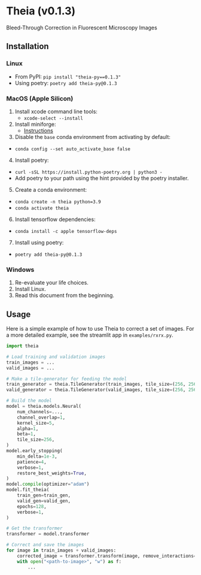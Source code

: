 # Theia (v0.1.3)

Bleed-Through Correction in Fluorescent Microscopy Images

## Installation

### Linux

- From PyPI: `pip install "theia-py==0.1.3"`
- Using poetry: `poetry add theia-py@0.1.3`

### MacOS (Apple Silicon)

1. Install xcode command line tools:
   - `xcode-select --install`
2. Install miniforge:
   - [Instructions](https://github.com/conda-forge/miniforge)
3. Disable the `base` conda environment from activating by default:
  - `conda config --set auto_activate_base false`
4. Install poetry:
  - `curl -sSL https://install.python-poetry.org | python3 -`
  - Add poetry to your path using the hint provided by the poetry installer.
5. Create a conda environment:
  - `conda create -n theia python=3.9`
  - `conda activate theia`
6. Install tensorflow dependencies:
  - `conda install -c apple tensorflow-deps`
7. Install using poetry:
  - `poetry add theia-py@0.1.3`

### Windows

1. Re-evaluate your life choices.
2. Install Linux.
3. Read this document from the beginning.

## Usage

Here is a simple example of how to use Theia to correct a set of images.
For a more detailed example, see the streamlit app in `examples/rxrx.py`.

```python
import theia

# Load training and validation images
train_images = ...
valid_images = ...

# Make a tile-generator for feeding the model
train_generator = theia.TileGenerator(train_images, tile_size=(256, 256), normalize=False)
valid_generator = theia.TileGenerator(valid_images, tile_size=(256, 256), normalize=False)

# Build the model
model = theia.models.Neural(
    num_channels=...,
    channel_overlap=1,
    kernel_size=5,
    alpha=1,
    beta=1,
    tile_size=256,
)
model.early_stopping(
    min_delta=1e-3,
    patience=4,
    verbose=1,
    restore_best_weights=True,
)
model.compile(optimizer="adam")
model.fit_theia(
    train_gen=train_gen,
    valid_gen=valid_gen,
    epochs=128,
    verbose=1,
)

# Get the transformer
transformer = model.transformer

# Correct and save the images
for image in train_images + valid_images:
    corrected_image = transformer.transform(image, remove_interactions=True)
    with open("<path-to-image>", "w") as f:
        ...
```
